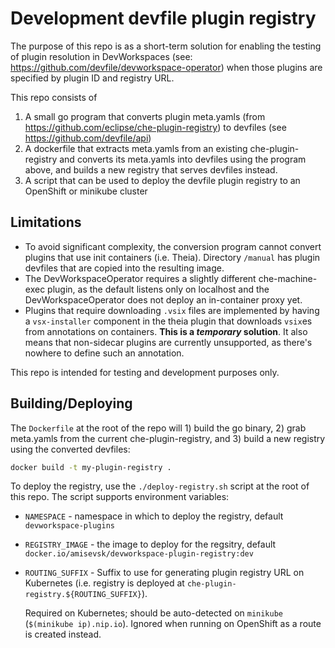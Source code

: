 # Development devfile plugin registry

The purpose of this repo is as a short-term solution for enabling the testing of plugin resolution in DevWorkspaces (see: https://github.com/devfile/devworkspace-operator) when those plugins are specified by plugin ID and registry URL.

This repo consists of
1. A small go program that converts plugin meta.yamls (from https://github.com/eclipse/che-plugin-registry) to devfiles (see https://github.com/devfile/api)
2. A dockerfile that extracts meta.yamls from an existing che-plugin-registry and converts its meta.yamls into devfiles using the program above, and builds a new registry that serves devfiles instead.
3. A script that can be used to deploy the devfile plugin registry to an OpenShift or minikube cluster

## Limitations
- To avoid significant complexity, the conversion program cannot convert plugins that use init containers (i.e. Theia). Directory `/manual` has plugin devfiles that are copied into the resulting image.
- The DevWorkspaceOperator requires a slightly different che-machine-exec plugin, as the default listens only on localhost and the DevWorkspaceOperator does not deploy an in-container proxy yet.
- Plugins that require downloading `.vsix` files are implemented by having a `vsx-installer` component in the theia plugin that downloads `vsix`es from annotations on containers. **This is a *temporary* solution**. It also means that non-sidecar plugins are currently unsupported, as there's nowhere to define such an annotation.

This repo is intended for testing and development purposes only. 

## Building/Deploying
The `Dockerfile` at the root of the repo will 1) build the go binary, 2) grab meta.yamls from the current che-plugin-registry, and 3) build a new registry using the converted devfiles:
```bash
docker build -t my-plugin-registry .
```

To deploy the registry, use the `./deploy-registry.sh` script at the root of this repo. The script supports environment variables:
- `NAMESPACE` - namespace in which to deploy the registry, default `devworkspace-plugins`
- `REGISTRY_IMAGE` - the image to deploy for the regsitry, default `docker.io/amisevsk/devworkspace-plugin-registry:dev`
- `ROUTING_SUFFIX` - Suffix to use for generating plugin registry URL on Kubernetes (i.e. registry is deployed at `che-plugin-registry.${ROUTING_SUFFIX}`). 

    Required on Kubernetes; should be auto-detected on `minikube` (`$(minikube ip).nip.io`). Ignored when running on OpenShift as a route is created instead.
